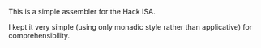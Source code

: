 This is a simple assembler for the Hack ISA.

I kept it very simple (using only monadic style rather than applicative) for comprehensibility.
